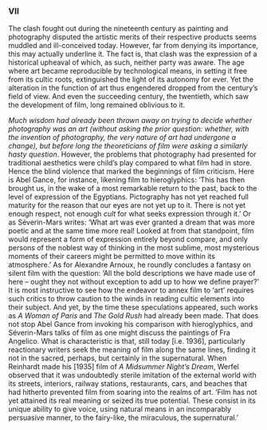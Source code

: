 ### VII

The clash fought out during the nineteenth century as painting and photography disputed the artistic merits of their respective products seems muddled and ill-conceived today. However, far from denying its importance, this may actually underline it. The fact is, that clash was the expression of a historical upheaval of which, as such, neither party was aware. The age where art became reproducible by technological means, in setting it free from its cultic roots, extinguished the light of its autonomy for ever. Yet the alteration in the function of art thus engendered dropped from the century’s field of view. And even the succeeding century, the twentieth, which saw the development of film, long remained oblivious to it.

*Much wisdom had already been thrown away on trying to decide whether photography was an art (without asking the prior question: whether, with the invention of photography, the very nature of art had undergone a change), but before long the theoreticians of film were asking a similarly hasty question*. However, the problems that photography had presented for traditional aesthetics were child’s play compared to what film had in store. Hence the blind violence that marked the beginnings of film criticism. Here is Abel Gance, for instance, likening film to hieroglyphics: ‘This has then brought us, in the wake of a most remarkable return to the past, back to the level of expression of the Egyptians. Pictography has not yet reached full maturity for the reason that our eyes are not yet up to it. There is not yet enough respect, not enough *cult* for what seeks expression through it.’ Or as Séverin-Mars writes: ‘What art was ever granted a dream that was more poetic and at the same time more real! Looked at from that standpoint, film would represent a form of expression entirely beyond compare, and only persons of the noblest way of thinking in the most sublime, most mysterious moments of their careers might be permitted to move within its atmosphere.’ As for Alexandre Arnoux, he roundly concludes a fantasy on silent film with the question: ‘All the bold descriptions we have made use of here – ought they not without exception to add up to how we define prayer?’ It is most instructive to see how the endeavor to annex film to ‘art’ requires such critics to throw caution to the winds in reading cultic elements into their subject. And yet, by the time these speculations appeared, such works as *A Woman of Paris* and *The Gold Rush* had already been made. That does not stop Abel Gance from invoking his comparison with hieroglyphics, and Séverin-Mars talks of film as one might discuss the paintings of Fra Angelico. What is characteristic is that, still today [i.e. 1936], particularly reactionary writers seek the meaning of film along the same lines, finding it not in the sacred, perhaps, but certainly in the supernatural. When Reinhardt made his [1935] film of *A Midsummer Night’s Dream*, Werfel observed that it was undoubtedly sterile imitation of the external world with its streets, interiors, railway stations, restaurants, cars, and beaches that had hitherto prevented film from soaring into the realms of art. ‘Film has not yet attained its real meaning or seized its true potential. These consist in its unique ability to give voice, using natural means in an incomparably persuasive manner, to the fairy-like, the miraculous, the supernatural.’